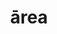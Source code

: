 ---
title: ārea
meaning: open space
pos: noun
stem: āre
genend: ae
abbgender: f.
abbgender2: fem.
gender: feminine
declension: first
---